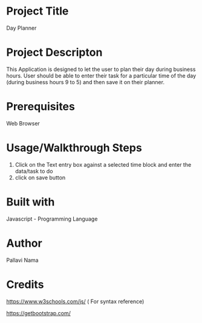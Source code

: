 # Project Title
Day Planner

# Project Descripton
This Application is designed to let the user to plan their day during business hours. User should be able to enter their task for a particular time of the day (during business hours 9 to 5) and then save it on their planner.

# Prerequisites
Web Browser

# Usage/Walkthrough Steps

1) Click on the Text entry box against a selected time block and enter the data/task to do
2) click on save button

# Built with
Javascript - Programming Language

# Author    
Pallavi Nama

# Credits
https://www.w3schools.com/js/ ( For syntax reference)

https://getbootstrap.com/
